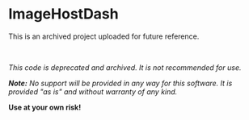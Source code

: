 # ImageHostDash

This is an archived project uploaded for future reference.

<br/>

*This code is deprecated and archived. It is not recommended for use.*

***Note:*** *No support will be provided in any way for this software. It is provided "as is" and without warranty of any kind.*

**Use at your own risk!**

